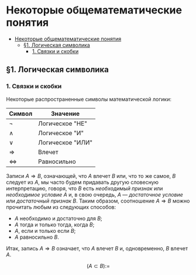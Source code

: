 # Некоторые общематематические понятия

- [Некоторые общематематические понятия](#некоторые-общематематические-понятия)
  - [§1. Логическая символика](#1-логическая-символика)
    - [1. Связки и скобки](#1-связки-и-скобки)

## §1. Логическая символика

### 1. Связки и скобки

Некоторые распространенные символы математической логики:

| Символ            | Значение         |
| ----------------- | ---------------- |
| $\lnot$           | Логическое "НЕ"  |
| $\land$           | Логическое "И"   |
| $\lor$            | Логическое "ИЛИ" |
| $\Rightarrow$     | Влечет           |
| $\Leftrightarrow$ | Равносильно      |

Записи $A \Rightarrow B$, означающей, что $A$ влечет $B$ или, что то же самое, $B$ следует из $A$, мы часто будем придавать другую словесную интерпретацию, говоря, что $B$ есть _необходимый признак_ или _необходимое условие_ $A$ и, в свою очередь, $A$ — _достаточное условие_ или _достаточный признак_ $B$. Таким образом, соотношение $A \Rightarrow B$ можно прочитать любым из следующих способов:

-   $A$ необходимо и достаточно для $B$;
-   $A$ тогда и только тогда, когда $B$;
-   $A$, если и только если $B$;
-   $A$ равносильно $B$.

Итак, запись $A \Rightarrow B$ означает, что $A$ влечет $B$ и, одновременно, $B$ влечет $A$.

$$
(A \subset B) :=
$$

